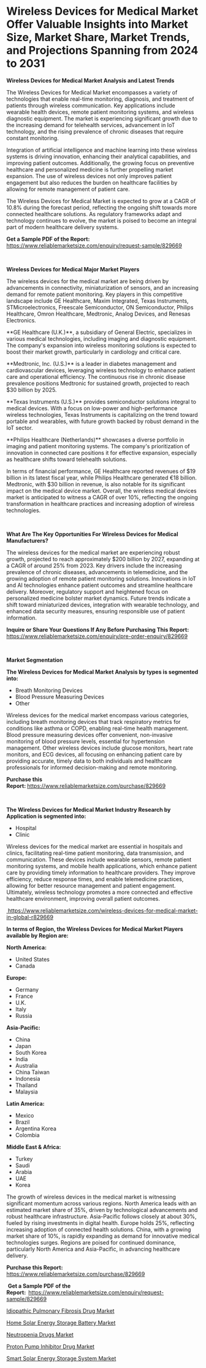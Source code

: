 <p><h1>Wireless Devices for Medical Market Offer Valuable Insights into Market Size, Market Share, Market Trends, and Projections Spanning from 2024 to 2031</h1></p><p><strong>Wireless Devices for Medical Market Analysis and Latest Trends</strong></p>
<p><p>The Wireless Devices for Medical Market encompasses a variety of technologies that enable real-time monitoring, diagnosis, and treatment of patients through wireless communication. Key applications include wearable health devices, remote patient monitoring systems, and wireless diagnostic equipment. The market is experiencing significant growth due to the increasing demand for telehealth services, advancement in IoT technology, and the rising prevalence of chronic diseases that require constant monitoring.</p><p>Integration of artificial intelligence and machine learning into these wireless systems is driving innovation, enhancing their analytical capabilities, and improving patient outcomes. Additionally, the growing focus on preventive healthcare and personalized medicine is further propelling market expansion. The use of wireless devices not only improves patient engagement but also reduces the burden on healthcare facilities by allowing for remote management of patient care.</p><p>The Wireless Devices for Medical Market is expected to grow at a CAGR of 10.8% during the forecast period, reflecting the ongoing shift towards more connected healthcare solutions. As regulatory frameworks adapt and technology continues to evolve, the market is poised to become an integral part of modern healthcare delivery systems.</p></p>
<p><strong>Get a Sample PDF of the Report:&nbsp;</strong> <a href="https://www.reliablemarketsize.com/enquiry/request-sample/829669?utm_campaign=1131&utm_medium=2&utm_source=Github&utm_content=ia&utm_term=08102024&utm_id=wireless-devices-for-medical">https://www.reliablemarketsize.com/enquiry/request-sample/829669</a></p>
<p>&nbsp;</p>
<p><strong>Wireless Devices for Medical Major Market Players</strong></p>
<p><p>The wireless devices for the medical market are being driven by advancements in connectivity, miniaturization of sensors, and an increasing demand for remote patient monitoring. Key players in this competitive landscape include GE Healthcare, Maxim Integrated, Texas Instruments, STMicroelectronics, Freescale Semiconductor, ON Semiconductor, Philips Healthcare, Omron Healthcare, Medtronic, Analog Devices, and Renesas Electronics.</p><p>**GE Healthcare (U.K.)**, a subsidiary of General Electric, specializes in various medical technologies, including imaging and diagnostic equipment. The company's expansion into wireless monitoring solutions is expected to boost their market growth, particularly in cardiology and critical care.</p><p>**Medtronic, Inc. (U.S.)** is a leader in diabetes management and cardiovascular devices, leveraging wireless technology to enhance patient care and operational efficiency. The continuous rise in chronic disease prevalence positions Medtronic for sustained growth, projected to reach $30 billion by 2025.</p><p>**Texas Instruments (U.S.)** provides semiconductor solutions integral to medical devices. With a focus on low-power and high-performance wireless technologies, Texas Instruments is capitalizing on the trend toward portable and wearables, with future growth backed by robust demand in the IoT sector.</p><p>**Philips Healthcare (Netherlands)** showcases a diverse portfolio in imaging and patient monitoring systems. The company's prioritization of innovation in connected care positions it for effective expansion, especially as healthcare shifts toward telehealth solutions.</p><p>In terms of financial performance, GE Healthcare reported revenues of $19 billion in its latest fiscal year, while Philips Healthcare generated €18 billion. Medtronic, with $30 billion in revenue, is also notable for its significant impact on the medical device market. Overall, the wireless medical devices market is anticipated to witness a CAGR of over 10%, reflecting the ongoing transformation in healthcare practices and increasing adoption of wireless technologies.</p></p>
<p>&nbsp;</p>
<p><strong>What Are The Key Opportunities For Wireless Devices for Medical Manufacturers?</strong></p>
<p><p>The wireless devices for the medical market are experiencing robust growth, projected to reach approximately $200 billion by 2027, expanding at a CAGR of around 25% from 2023. Key drivers include the increasing prevalence of chronic diseases, advancements in telemedicine, and the growing adoption of remote patient monitoring solutions. Innovations in IoT and AI technologies enhance patient outcomes and streamline healthcare delivery. Moreover, regulatory support and heightened focus on personalized medicine bolster market dynamics. Future trends indicate a shift toward miniaturized devices, integration with wearable technology, and enhanced data security measures, ensuring responsible use of patient information.</p></p>
<p><strong>Inquire or Share Your Questions If Any Before Purchasing This Report:</strong> <a href="https://www.reliablemarketsize.com/enquiry/pre-order-enquiry/829669?utm_campaign=1131&utm_medium=2&utm_source=Github&utm_content=ia&utm_term=08102024&utm_id=wireless-devices-for-medical">https://www.reliablemarketsize.com/enquiry/pre-order-enquiry/829669</a></p>
<p>&nbsp;</p>
<p><strong>Market Segmentation</strong></p>
<p><strong>The Wireless Devices for Medical Market Analysis by types is segmented into:</strong></p>
<p><ul><li>Breath Monitoring Devices</li><li>Blood Pressure Measuring Devices</li><li>Other</li></ul></p>
<p><p>Wireless devices for the medical market encompass various categories, including breath monitoring devices that track respiratory metrics for conditions like asthma or COPD, enabling real-time health management. Blood pressure measuring devices offer convenient, non-invasive monitoring of blood pressure levels, essential for hypertension management. Other wireless devices include glucose monitors, heart rate monitors, and ECG devices, all focusing on enhancing patient care by providing accurate, timely data to both individuals and healthcare professionals for informed decision-making and remote monitoring.</p></p>
<p><strong>Purchase this Report:&nbsp;</strong><a href="https://www.reliablemarketsize.com/purchase/829669?utm_campaign=1131&utm_medium=2&utm_source=Github&utm_content=ia&utm_term=08102024&utm_id=wireless-devices-for-medical">https://www.reliablemarketsize.com/purchase/829669</a></p>
<p>&nbsp;</p>
<p><strong>The Wireless Devices for Medical Market Industry Research by Application is segmented into:</strong></p>
<p><ul><li>Hospital</li><li>Clinic</li></ul></p>
<p><p>Wireless devices for the medical market are essential in hospitals and clinics, facilitating real-time patient monitoring, data transmission, and communication. These devices include wearable sensors, remote patient monitoring systems, and mobile health applications, which enhance patient care by providing timely information to healthcare providers. They improve efficiency, reduce response times, and enable telemedicine practices, allowing for better resource management and patient engagement. Ultimately, wireless technology promotes a more connected and effective healthcare environment, improving overall patient outcomes.</p></p>
<p><a href="https://www.reliablemarketsize.com/wireless-devices-for-medical-market-in-global-r829669?utm_campaign=1131&utm_medium=2&utm_source=Github&utm_content=ia&utm_term=08102024&utm_id=wireless-devices-for-medical">&nbsp;https://www.reliablemarketsize.com/wireless-devices-for-medical-market-in-global-r829669</a></p>
<p><strong>In terms of Region, the Wireless Devices for Medical Market Players available by Region are:</strong></p>
<p>
    <p> <strong> North America: </strong>
        <ul>
            <li>United States</li>
            <li>Canada</li>
        </ul>
        </p> 
    <p> <strong> Europe: </strong>
        <ul>
            <li>Germany</li>
            <li>France</li>
            <li>U.K.</li>
            <li>Italy</li>
            <li>Russia</li>
        </ul>
        </p> 
    <p> <strong> Asia-Pacific: </strong>
        <ul>
            <li>China</li>
            <li>Japan</li>
            <li>South Korea</li>
            <li>India</li>
            <li>Australia</li>
            <li>China Taiwan</li>
            <li>Indonesia</li>
            <li>Thailand</li>
            <li>Malaysia</li>
        </ul>
        </p> 
    <p> <strong> Latin America: </strong>
        <ul>
            <li>Mexico</li>
            <li>Brazil</li>
            <li>Argentina Korea</li>
            <li>Colombia</li>
        </ul>
        </p> 
    <p> <strong> Middle East & Africa: </strong>
        <ul>
            <li>Turkey</li>
            <li>Saudi</li>
            <li>Arabia</li>
            <li>UAE</li>
            <li>Korea</li>
        </ul>
    </p>
    </p>
<p><p>The growth of wireless devices in the medical market is witnessing significant momentum across various regions. North America leads with an estimated market share of 35%, driven by technological advancements and robust healthcare infrastructure. Asia-Pacific follows closely at about 30%, fueled by rising investments in digital health. Europe holds 25%, reflecting increasing adoption of connected health solutions. China, with a growing market share of 10%, is rapidly expanding as demand for innovative medical technologies surges. Regions are poised for continued dominance, particularly North America and Asia-Pacific, in advancing healthcare delivery.</p></p>
<p><strong>Purchase this Report: </strong><a href="https://www.reliablemarketsize.com/purchase/829669?utm_campaign=1131&utm_medium=2&utm_source=Github&utm_content=ia&utm_term=08102024&utm_id=wireless-devices-for-medical">https://www.reliablemarketsize.com/purchase/829669</a></p>
<p>&nbsp;<strong>Get a Sample PDF of the Report:&nbsp;&nbsp;</strong><a href="https://www.reliablemarketsize.com/enquiry/request-sample/829669?utm_campaign=1131&utm_medium=2&utm_source=Github&utm_content=ia&utm_term=08102024&utm_id=wireless-devices-for-medical">https://www.reliablemarketsize.com/enquiry/request-sample/829669</a></p>
<p><strong></strong></p>
<p><p><a href="https://www.linkedin.com/pulse/idiopathic-pulmonary-fibrosis-drug-market-size-share-analysis-yk69f?utm_campaign=1131&utm_medium=2&utm_source=Github&utm_content=ia&utm_term=08102024&utm_id=wireless-devices-for-medical">Idiopathic Pulmonary Fibrosis Drug Market</a></p><p><a href="https://issuu.com/reportprime-2/docs/home-solar-energy-storage-battery-m_72c1fdc25c4ec4?utm_campaign=1131&utm_medium=2&utm_source=Github&utm_content=ia&utm_term=08102024&utm_id=wireless-devices-for-medical">Home Solar Energy Storage Battery Market</a></p><p><a href="https://www.linkedin.com/pulse/neutropenia-drugs-market-segmentation-geographical-regions-forcast-lx3hf?utm_campaign=1131&utm_medium=2&utm_source=Github&utm_content=ia&utm_term=08102024&utm_id=wireless-devices-for-medical">Neutropenia Drugs Market</a></p><p><a href="https://www.linkedin.com/pulse/emerging-technologies-reshaping-proton-pump-inhibitor-drug-kopnf?utm_campaign=1131&utm_medium=2&utm_source=Github&utm_content=ia&utm_term=08102024&utm_id=wireless-devices-for-medical">Proton Pump Inhibitor Drug Market</a></p><p><a href="https://issuu.com/reportprime-2/docs/smart-solar-energy-storage-system-m_d1dd38ce30fdac?utm_campaign=1131&utm_medium=2&utm_source=Github&utm_content=ia&utm_term=08102024&utm_id=wireless-devices-for-medical">Smart Solar Energy Storage System Market</a></p></p>